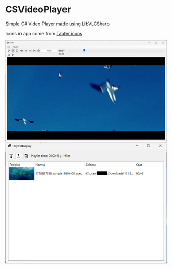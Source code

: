 # CSVideoPlayer
Simple C# Video Player made using LibVLCSharp

Icons in app come from [Tabler icons](https://tabler.io/icons)

![Image 1](https://raw.githubusercontent.com/pb450/CSVideoPlayer/refs/heads/main/1.png)
![Image 2](https://raw.githubusercontent.com/pb450/CSVideoPlayer/refs/heads/main/2.png)
